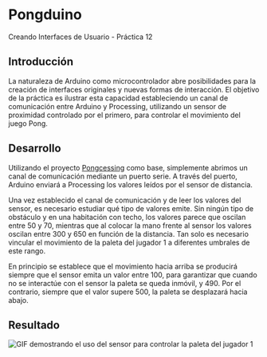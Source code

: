 # Pongduino
Creando Interfaces de Usuario - Práctica 12

## Introducción
La naturaleza de Arduino como microcontrolador abre posibilidades para la creación de interfaces originales y nuevas formas de interacción. El objetivo de la práctica es ilustrar esta capacidad estableciendo un canal de comunicación entre Arduino y Processing, utilizando un sensor de proximidad controlado por el primero, para controlar el movimiento del juego Pong.

## Desarrollo
Utilizando el proyecto [Pongcessing](https://github.com/CaptainChameleon/Pongcessing) como base, simplemente abrimos un canal de comunicación mediante un puerto serie. A través del puerto, Arduino enviará a Processing los valores leídos por el sensor de distancia.

Una vez establecido el canal de comunicación y de leer los valores del sensor, es necesario estudiar qué tipo de valores emite. Sin ningún tipo de obstáculo y en una habitación con techo, los valores parece que oscilan entre 50 y 70, mientras que al colocar la mano frente al sensor los valores oscilan entre 300 y 650 en función de la distancia. Tan solo es necesario vincular el movimiento de la paleta del jugador 1 a diferentes umbrales de este rango. 

En principio se establece que el movimiento hacia arriba se producirá siempre que el sensor emita un valor entre 100, para garantizar que cuando no se interactúe con el sensor la paleta se queda inmóvil, y 490. Por el contrario, siempre que el valor supere 500, la paleta se desplazará hacia abajo.

## Resultado
![GIF demostrando el uso del sensor para controlar la paleta del jugador 1](https://github.com/CaptainChameleon/Pongduino/blob/907d304c3aa1dc6d12208c390aea0439412b580b/result.gif)
